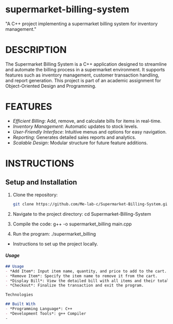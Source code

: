 # supermarket-billing-system
"A C++ project implementing a supermarket billing system for inventory management."

# DESCRIPTION
The Supermarket Billing System is a C++ application designed to streamline and automate the billing process in a supermarket environment. It supports features such as inventory management, customer transaction handling, and report generation. This project is part of an academic assignment for Object-Oriented Design and Programming.

# FEATURES
- *Efficient Billing*: Add, remove, and calculate bills for items in real-time.
- *Inventory Management*: Automatic updates to stock levels.
- *User-Friendly Interface*: Intuitive menus and options for easy navigation.
- *Reporting*: Generates detailed sales reports and analytics.
- *Scalable Design*: Modular structure for future feature additions.

# INSTRUCTIONS
## Setup and Installation
1. Clone the repository:
   ```bash
   git clone https://github.com/Me-lab-c/Supermarket-Billing-System.git

2. Navigate to the project directory:
   cd Supermarket-Billing-System

3. Compile the code:
g++ -o supermarket_billing main.cpp

4. Run the program:
./supermarket_billing



- Instructions to set up the project locally.

#### *Usage*
```markdown
## Usage
- *Add Item*: Input item name, quantity, and price to add to the cart.
- *Remove Item*: Specify the item name to remove it from the cart.
- *Display Bill*: View the detailed bill with all items and their total cost.
- *Checkout*: Finalize the transaction and exit the program.

Technologies

## Built With
- *Programming Language*: C++
- *Development Tools*: g++ Compiler
-
